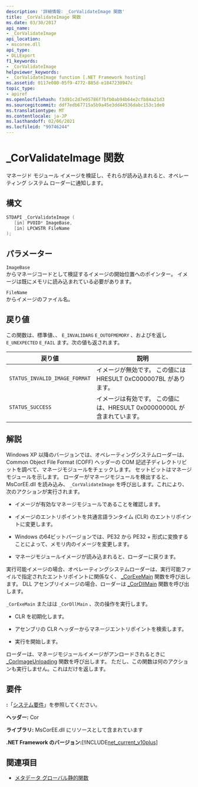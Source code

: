 ```yaml
---
description: '詳細情報: _CorValidateImage 関数'
title: _CorValidateImage 関数
ms.date: 03/30/2017
api_name:
- _CorValidateImage
api_location:
- mscoree.dll
api_type:
- DLLExport
f1_keywords:
- _CorValidateImage
helpviewer_keywords:
- _CorValidateImage function [.NET Framework hosting]
ms.assetid: 0117e080-05f9-4772-885d-e1847230947c
topic_type:
- apiref
ms.openlocfilehash: f3d91c2d7e05786f7bfb0ab94b64e2cfb84a21d3
ms.sourcegitcommit: ddf7edb67715a5b9a45e3dd44536dabc153c1de0
ms.translationtype: MT
ms.contentlocale: ja-JP
ms.lasthandoff: 02/06/2021
ms.locfileid: "99746244"
---
```

# <a name="_corvalidateimage-function"></a>_CorValidateImage 関数

マネージド モジュール イメージを検証し、それらが読み込まれると、オペレーティング システム ローダーに通知します。  
  
## <a name="syntax"></a>構文  
  
```cpp  
STDAPI _CorValidateImage (
   [in] PVOID* ImageBase,  
   [in] LPCWSTR FileName  
);  
```  
  
## <a name="parameters"></a>パラメーター  

 `ImageBase`  
 からマネージコードとして検証するイメージの開始位置へのポインター。 イメージは既にメモリに読み込まれている必要があります。  
  
 `FileName`  
 からイメージのファイル名。  
  
## <a name="return-value"></a>戻り値  

 この関数は、標準値、、 `E_INVALIDARG` `E_OUTOFMEMORY` 、およびを返し `E_UNEXPECTED` `E_FAIL` ます。次の値も返されます。  
  
|戻り値|説明|  
|------------------|-----------------|  
|`STATUS_INVALID_IMAGE_FORMAT`|イメージが無効です。 この値には HRESULT 0xC000007BL があります。|  
|`STATUS_SUCCESS`|イメージは有効です。 この値には、HRESULT 0x00000000L が含まれています。|  
  
## <a name="remarks"></a>解説  

 Windows XP 以降のバージョンでは、オペレーティングシステムローダーは、Common Object File Format (COFF) ヘッダーの COM 記述子ディレクトリビットを調べて、マネージモジュールをチェックします。 セットビットはマネージモジュールを示します。 ローダーがマネージモジュールを検出すると、MsCorEE.dll を読み込み、 `_CorValidateImage` を呼び出します。これにより、次のアクションが実行されます。  
  
- イメージが有効なマネージモジュールであることを確認します。  
  
- イメージのエントリポイントを共通言語ランタイム (CLR) のエントリポイントに変更します。  
  
- Windows の64ビットバージョンでは、PE32 から PE32 + 形式に変換することによって、メモリ内のイメージを変更します。  
  
- マネージモジュールイメージが読み込まれると、ローダーに戻ります。  
  
 実行可能イメージの場合、オペレーティングシステムローダーは、実行可能ファイルで指定されたエントリポイントに関係なく、 [_CorExeMain](corexemain-function.md) 関数を呼び出します。 DLL アセンブリイメージの場合、ローダーは [_CorDllMain](cordllmain-function.md) 関数を呼び出します。  
  
 `_CorExeMain` またはは `_CorDllMain` 、次の操作を実行します。  
  
- CLR を初期化します。  
  
- アセンブリの CLR ヘッダーからマネージエントリポイントを検索します。  
  
- 実行を開始します。  
  
 ローダーは、マネージモジュールイメージがアンロードされるときに [_CorImageUnloading](corimageunloading-function.md) 関数を呼び出します。 ただし、この関数は何のアクションも実行しません。これはだけを返します。  
  
## <a name="requirements"></a>要件  

 **:**「[システム要件](../../get-started/system-requirements.md)」を参照してください。  
  
 **ヘッダー:** Cor  
  
 **ライブラリ:** MsCorEE.dll にリソースとして含まれています  
  
 **.NET Framework のバージョン:**[!INCLUDE[net_current_v10plus](../../../../includes/net-current-v10plus-md.md)]  
  
## <a name="see-also"></a>関連項目

- [メタデータ グローバル静的関数](../metadata/metadata-global-static-functions.md)
